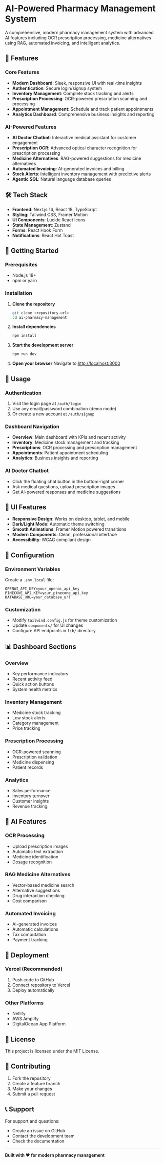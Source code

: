 # AI-Powered Pharmacy Management System

A comprehensive, modern pharmacy management system with advanced AI features including OCR prescription processing, medicine alternatives using RAG, automated invoicing, and intelligent analytics.

## 🚀 Features

### Core Features
- **Modern Dashboard**: Sleek, responsive UI with real-time insights
- **Authentication**: Secure login/signup system
- **Inventory Management**: Complete stock tracking and alerts
- **Prescription Processing**: OCR-powered prescription scanning and processing
- **Appointment Management**: Schedule and track patient appointments
- **Analytics Dashboard**: Comprehensive business insights and reporting

### AI-Powered Features
- **AI Doctor Chatbot**: Interactive medical assistant for customer engagement
- **Prescription OCR**: Advanced optical character recognition for prescription processing
- **Medicine Alternatives**: RAG-powered suggestions for medicine alternatives
- **Automated Invoicing**: AI-generated invoices and billing
- **Stock Alerts**: Intelligent inventory management with predictive alerts
- **Agentic SQL**: Natural language database queries

## 🛠️ Tech Stack

- **Frontend**: Next.js 14, React 18, TypeScript
- **Styling**: Tailwind CSS, Framer Motion
- **UI Components**: Lucide React Icons
- **State Management**: Zustand
- **Forms**: React Hook Form
- **Notifications**: React Hot Toast

## 🚀 Getting Started

### Prerequisites
- Node.js 18+ 
- npm or yarn

### Installation

1. **Clone the repository**
   ```bash
   git clone <repository-url>
   cd ai-pharmacy-management
   ```

2. **Install dependencies**
   ```bash
   npm install
   ```

3. **Start the development server**
   ```bash
   npm run dev
   ```

4. **Open your browser**
   Navigate to [http://localhost:3000](http://localhost:3000)

## 📱 Usage

### Authentication
1. Visit the login page at `/auth/login`
2. Use any email/password combination (demo mode)
3. Or create a new account at `/auth/signup`

### Dashboard Navigation
- **Overview**: Main dashboard with KPIs and recent activity
- **Inventory**: Medicine stock management and tracking
- **Prescriptions**: OCR processing and prescription management
- **Appointments**: Patient appointment scheduling
- **Analytics**: Business insights and reporting

### AI Doctor Chatbot
- Click the floating chat button in the bottom-right corner
- Ask medical questions, upload prescription images
- Get AI-powered responses and medicine suggestions

## 🎨 UI Features

- **Responsive Design**: Works on desktop, tablet, and mobile
- **Dark/Light Mode**: Automatic theme switching
- **Smooth Animations**: Framer Motion powered transitions
- **Modern Components**: Clean, professional interface
- **Accessibility**: WCAG compliant design

## 🔧 Configuration

### Environment Variables
Create a `.env.local` file:

```env
OPENAI_API_KEY=your_openai_api_key
PINECONE_API_KEY=your_pinecone_api_key
DATABASE_URL=your_database_url
```

### Customization
- Modify `tailwind.config.js` for theme customization
- Update `components/` for UI changes
- Configure API endpoints in `lib/` directory

## 📊 Dashboard Sections

### Overview
- Key performance indicators
- Recent activity feed
- Quick action buttons
- System health metrics

### Inventory Management
- Medicine stock tracking
- Low stock alerts
- Category management
- Price tracking

### Prescription Processing
- OCR-powered scanning
- Prescription validation
- Medicine dispensing
- Patient records

### Analytics
- Sales performance
- Inventory turnover
- Customer insights
- Revenue tracking

## 🤖 AI Features

### OCR Processing
- Upload prescription images
- Automatic text extraction
- Medicine identification
- Dosage recognition

### RAG Medicine Alternatives
- Vector-based medicine search
- Alternative suggestions
- Drug interaction checking
- Cost comparison

### Automated Invoicing
- AI-generated invoices
- Automatic calculations
- Tax computation
- Payment tracking

## 🚀 Deployment

### Vercel (Recommended)
1. Push code to GitHub
2. Connect repository to Vercel
3. Deploy automatically

### Other Platforms
- Netlify
- AWS Amplify
- DigitalOcean App Platform

## 📝 License

This project is licensed under the MIT License.

## 🤝 Contributing

1. Fork the repository
2. Create a feature branch
3. Make your changes
4. Submit a pull request

## 📞 Support

For support and questions:
- Create an issue on GitHub
- Contact the development team
- Check the documentation

---

**Built with ❤️ for modern pharmacy management**
